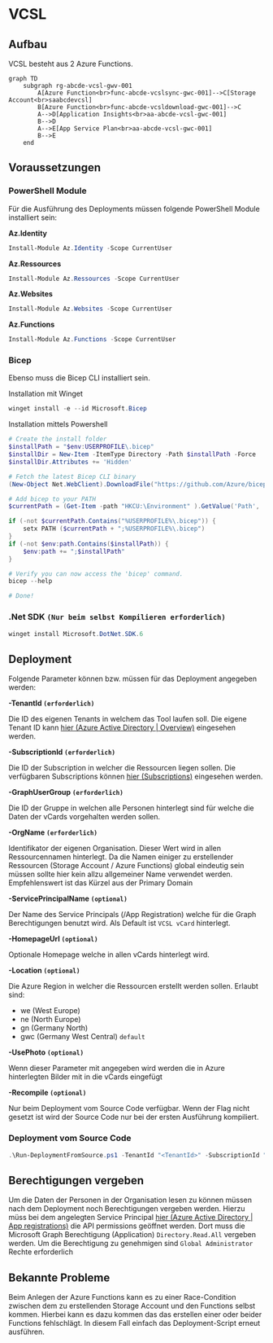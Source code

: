 # VCSL
<style>
h4, h5, h6 {
    margin: 0;
}
</style>
## Aufbau
VCSL besteht aus 2 Azure Functions. 
```mermaid
graph TD
    subgraph rg-abcde-vcsl-gwv-001
        A[Azure Function<br>func-abcde-vcslsync-gwc-001]-->C[Storage Account<br>saabcdevcsl]
        B[Azure Function<br>func-abcde-vcsldownload-gwc-001]-->C
        A-->D[Application Insights<br>aa-abcde-vcsl-gwc-001]
        B-->D
        A-->E[App Service Plan<br>aa-abcde-vcsl-gwc-001]
        B-->E
    end
```

## Voraussetzungen
### PowerShell Module
Für die Ausführung des Deployments müssen folgende PowerShell Module installiert sein:

#### Az.Identity
``` PowerShell
Install-Module Az.Identity -Scope CurrentUser
```

#### Az.Ressources
``` PowerShell
Install-Module Az.Ressources -Scope CurrentUser
```

#### Az.Websites
``` PowerShell
Install-Module Az.Websites -Scope CurrentUser
```

#### Az.Functions
``` PowerShell
Install-Module Az.Functions -Scope CurrentUser
```



### Bicep
Ebenso muss die Bicep CLI installiert sein.

Installation mit Winget
``` PowerShell
winget install -e --id Microsoft.Bicep
```

Installation mittels Powershell
``` PowerShell
# Create the install folder
$installPath = "$env:USERPROFILE\.bicep"
$installDir = New-Item -ItemType Directory -Path $installPath -Force
$installDir.Attributes += 'Hidden'

# Fetch the latest Bicep CLI binary
(New-Object Net.WebClient).DownloadFile("https://github.com/Azure/bicep/releases/latest/download/bicep-win-x64.exe", "$installPath\bicep.exe")

# Add bicep to your PATH
$currentPath = (Get-Item -path "HKCU:\Environment" ).GetValue('Path', '', 'DoNotExpandEnvironmentNames')

if (-not $currentPath.Contains("%USERPROFILE%\.bicep")) { 
    setx PATH ($currentPath + ";%USERPROFILE%\.bicep") 
}
if (-not $env:path.Contains($installPath)) { 
    $env:path += ";$installPath" 
}

# Verify you can now access the 'bicep' command.
bicep --help

# Done!
```

### .Net SDK `(Nur beim selbst Kompilieren erforderlich)`
``` PowerShell
winget install Microsoft.DotNet.SDK.6
```

## Deployment
Folgende Parameter können bzw. müssen für das Deployment angegeben werden:

#### -TenantId `(erforderlich)`
Die ID des eigenen Tenants in welchem das Tool laufen soll. Die eigene Tenant ID kann [hier (Azure Active Directory | Overview)](https://portal.azure.com/#view/Microsoft_AAD_IAM/ActiveDirectoryMenuBlade/~/Overview) eingesehen werden.

#### -SubscriptionId `(erforderlich)`
Die ID der Subscription in welcher die Ressourcen liegen sollen. Die verfügbaren Subscriptions können [hier (Subscriptions)](https://portal.azure.com/#view/Microsoft_Azure_Billing/SubscriptionsBlade) eingesehen werden.

#### -GraphUserGroup `(erforderlich)`
Die ID der Gruppe in welchen alle Personen hinterlegt sind für welche die Daten der vCards vorgehalten werden sollen.

#### -OrgName `(erforderlich)`
Identifikator der eigenen Organisation. Dieser Wert wird in allen Ressourcennamen hinterlegt. Da die Namen einiger zu erstellender Ressourcen (Storage Account / Azure Functions) global eindeutig sein müssen sollte hier kein allzu allgemeiner Name verwendet werden. Empfehlenswert ist das Kürzel aus der Primary Domain

#### -ServicePrincipalName `(optional)`
Der Name des Service Principals (/App Registration) welche für die Graph Berechtigungen benutzt wird. Als Default ist `VCSL vCard` hinterlegt.

#### -HomepageUrl `(optional)`
Optionale Homepage welche in allen vCards hinterlegt wird.

#### -Location `(optional)`
Die Azure Region in welcher die Ressourcen erstellt werden sollen. Erlaubt sind:
- we (West Europe)
- ne (North Europe)
- gn (Germany North)
- gwc (Germany West Central) `default`

#### -UsePhoto `(optional)`
Wenn dieser Parameter mit angegeben wird werden die in Azure hinterlegten Bilder mit in die vCards eingefügt

#### -Recompile `(optional)`
Nur beim Deployment vom Source Code verfügbar. Wenn der Flag nicht gesetzt ist wird der Source Code nur bei der ersten Ausführung kompiliert.

<!-- ### Deployment vom Release

``` PowerShell
.\Run-Deployment.ps1 -TenantId "<TenantId>" -SubscriptionId "<SubscriptionId>" -GraphUserGroup "<GroupId (Aus Azure)>" -OrgName "<OrgName>" -HomepageUrl "<HomepageUrl>" -UsePhoto
``` -->

### Deployment vom Source Code
``` PowerShell
.\Run-DeploymentFromSource.ps1 -TenantId "<TenantId>" -SubscriptionId "<SubscriptionId>" -GraphUserGroup "<GroupId>" -OrgName "<OrgName>" -HomepageUrl "<HomepageUrl>" -UsePhoto -Recompile
```

## Berechtigungen vergeben
Um die Daten der Personen in der Organisation lesen zu können müssen nach dem Deployment noch Berechtigungen vergeben werden. Hierzu müss bei dem angelegten Service Principal [hier (Azure Active Directory | App registrations)](https://portal.azure.com/#view/Microsoft_AAD_IAM/ActiveDirectoryMenuBlade/~/RegisteredApps) die API permissions geöffnet werden. Dort muss die Microsoft Graph Berechtigung (Application) `Directory.Read.All` vergeben werden. Um die Berechtigung zu genehmigen sind `Global Administrator` Rechte erforderlich

## Bekannte Probleme
Beim Anlegen der Azure Functions kann es zu einer Race-Condition zwischen dem zu erstellenden Storage Account und den Functions selbst kommen. Hierbei kann es dazu kommen das das erstellen einer oder beider Functions fehlschlägt. In diesem Fall einfach das Deployment-Script erneut ausführen.

